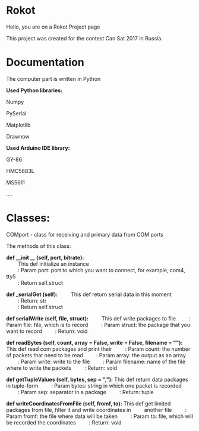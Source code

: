 <h1>Rokot</h1>

Hello, you are on a Rokot Project page

This project was created for the contest Can Sat 2017 in Russia.

<h1>Documentation</h1>

The computer part is written in Python

<b>Used Python libraries:</b>

Numpy

PySerial

Matplotlib

Drawnow

<b>Used Arduino IDE library:</b>

GY-86

HMC5883L

MS5611

....

<h1>Classes:</h1>

COMport - class for receiving and primary data from COM ports

The methods of this class:

<b>def __init __ (self, port, bitrate):</b><br>
        This def initialize an instance<br>
        : Param port: port to which you want to connect, for example, com4, tty5<br>
        : Return self.struct<br>
        
<b>def _serialGet (self):</b>
        This def return serial data in this moment<br>
        : Return: str<br>
        : Return self.struct<br>

<b>def serialWrite (self, file, struct):</b>
        This def write packages to file
        : Param file: file, which is to record
        : Param struct: the package that you want to record
        : Return: void
        
        
<b>def readBytes (self, count, array = False, write = False, filename = ""):</b>
        This def read com packages and print their
        : Param count: the number of packets that need to be read
        : Param array: the output as an array
        : Param write: write to the file
        : Param filename: name of the file where to write the packets
        : Return: void
        
<b>def getTupleValues (self, bytes, sep = ","):</b>
        This def return data packages in tuple-form
        : Param bytes: string in which one packet is recorded
        : Param sep: separator in a package
        : Return: tuple
        
<b>def writeCoordinatesFromFile (self, fromf, to):</b>
        This def get limited packages from file, filter it and write coordinates in
        another file
        : Param fromf: the file where data will be taken
        : Param to: file, which will be recorded the coordinates
        : Return: void
